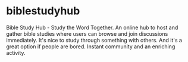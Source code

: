 # biblestudyhub

Bible Study Hub - Study the Word Together.
An online hub to host and gather bible studies where users can browse and join discussions immediately.
It's nice to study through something with others. And it's a great option if people are bored. Instant community and an enriching activity.
